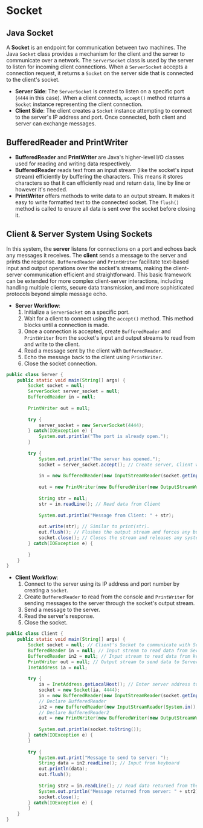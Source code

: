 # Socket


## Java Socket
A **Socket** is an endpoint for communication between two machines. The Java `Socket` class provides a mechanism for the client and the server to communicate over a network. The `ServerSocket` class is used by the server to listen for incoming client connections. When a `ServerSocket` accepts a connection request, it returns a `Socket` on the server side that is connected to the client's socket.

- **Server Side**: The `ServerSocket` is created to listen on a specific port (`4444` in this case). When a client connects, `accept()` method returns a `Socket` instance representing the client connection.
- **Client Side**: The client creates a `Socket` instance attempting to connect to the server's IP address and port. Once connected, both client and server can exchange messages.

## BufferedReader and PrintWriter
- **BufferedReader** and **PrintWriter** are Java's higher-level I/O classes used for reading and writing data respectively.
- **BufferedReader** reads text from an input stream (like the socket's input stream) efficiently by buffering the characters. This means it stores characters so that it can efficiently read and return data, line by line or however it's needed.
- **PrintWriter** offers methods to write data to an output stream. It makes it easy to write formatted text to the connected socket. The `flush()` method is called to ensure all data is sent over the socket before closing it.

## Client & Server System Using Sockets

In this system, the **server** listens for connections on a port and echoes back any messages it receives. The **client** sends a message to the server and prints the response. `BufferedReader` and `PrintWriter` facilitate text-based input and output operations over the socket's streams, making the client-server communication efficient and straightforward. This basic framework can be extended for more complex client-server interactions, including handling multiple clients, secure data transmission, and more sophisticated protocols beyond simple message echo.

- **Server Workflow**:
  1. Initialize a `ServerSocket` on a specific port.
  2. Wait for a client to connect using the `accept()` method. This method blocks until a connection is made.
  3. Once a connection is accepted, create `BufferedReader` and `PrintWriter` from the socket's input and output streams to read from and write to the client.
  4. Read a message sent by the client with `BufferedReader`.
  5. Echo the message back to the client using `PrintWriter`.
  6. Close the socket connection.

```java
public class Server {
    public static void main(String[] args) {
        Socket socket = null;
        ServerSocket server_socket = null;
        BufferedReader in = null;
        
        PrintWriter out = null;
        
        try {
            server_socket = new ServerSocket(4444);
        } catch(IOException e) {
            System.out.println("The port is already open.");
        }
        
        try {
            System.out.println("The server has opened.");
            socket = server_socket.accept(); // Create server, Client waits for connection
            
            in = new BufferedReader(new InputStreamReader(socket.getInputStream())); // Create input stream
            
            out = new PrintWriter(new BufferedWriter(new OutputStreamWriter(socket.getOutputStream()))); // Create output stream
            
            String str = null;
            str = in.readLine(); // Read data from Client
            
            System.out.println("Message from Client: " + str);
            
            out.write(str); // Similar to print(str).
            out.flush(); // Flushes the output stream and forces any buffered output bytes to be written out.
            socket.close(); // Closes the stream and releases any system resources associated with it. 
        } catch(IOException e) {
            
        }
    }
}
```

- **Client Workflow**:
  1. Connect to the server using its IP address and port number by creating a `Socket`.
  2. Create `BufferedReader` to read from the console and `PrintWriter` for sending messages to the server through the socket's output stream.
  3. Send a message to the server.
  4. Read the server's response.
  5. Close the socket.

```java
public class Client {
    public static void main(String[] args) {
        Socket socket = null; // Client's Socket to communicate with Server
        BufferedReader in = null; // Input stream to read data from Server
        BufferedReader in2 = null; // Input stream to read data from keyboard
        PrintWriter out = null; // Output stream to send data to Server
        InetAddress ia = null;
        
        try {
            ia = InetAddress.getLocalHost(); // Enter server address to connect to server
            socket = new Socket(ia, 4444);
            in = new BufferedReader(new InputStreamReader(socket.getInputStream())); 
            // Declare BufferedReader
            in2 = new BufferedReader(new InputStreamReader(System.in)); 
            // Declare BufferedReader2
            out = new PrintWriter(new BufferedWriter(new OutputStreamWriter(socket.getOutputStream()))); // The same as above
            
            System.out.println(socket.toString());
        } catch(IOException e) {
        }
        
        try {
            System.out.print("Message to send to server: ");
            String data = in2.readLine(); // Input from keyboard
            out.println(data);
            out.flush();
            
            String str2 = in.readLine(); // Read data returned from the server
            System.out.println("Message returned from server: " + str2);
            socket.close();
        } catch(IOException e) {
        }
    }
}
```